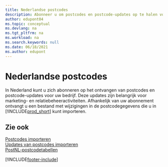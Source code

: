 ```yaml
---
title: Nederlandse postcodes
description: Abonneer u om postcodes en postcode-updates op te halen voor uw bedrijf. Deze updates zijn belangrijk voor marketing- en relatiebeheeractiviteiten.
author: edupont04
ms.topic: conceptual
ms.devlang: na
ms.tgt_pltfrm: na
ms.workload: na
ms.search.keywords: null
ms.date: 06/18/2021
ms.author: edupont
---
```

# <a name="dutch-post-codes" />Nederlandse postcodes

In Nederland kunt u zich abonneren op het ontvangen van postcodes en postcode-updates voor uw bedrijf. Deze updates zijn belangrijk voor marketing- en relatiebeheeractiviteiten. Afhankelijk van uw abonnement ontvangt u een bestand met wijzigingen in de postcodegegevens die u in [!INCLUDE[prod_short](../../includes/prod_short.md)] kunt importeren.  

## <a name="see-also" />Zie ook

 [Postcodes importeren](how-to-import-post-codes.md)  
 [Updates van postcodes importeren](how-to-import-post-code-updates.md)  
 [PostNL-postcodetabellen](https://www.postnl.nl/zakelijke-oplossingen/procesoptimalisatie-met-dataoplossingen/postcodetabel/aanvragen)  


[!INCLUDE[footer-include](../../includes/footer-banner.md)]
